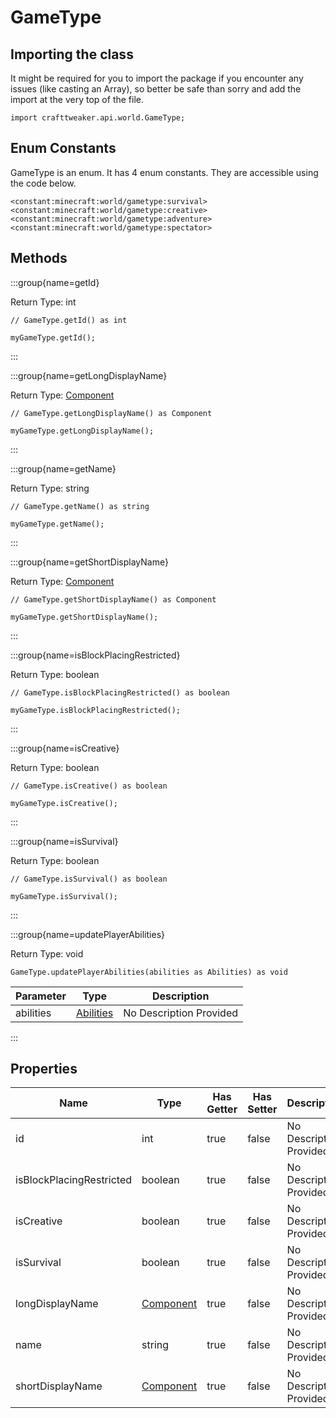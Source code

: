 # GameType

## Importing the class

It might be required for you to import the package if you encounter any issues (like casting an Array), so better be safe than sorry and add the import at the very top of the file.
```zenscript
import crafttweaker.api.world.GameType;
```


## Enum Constants

GameType is an enum. It has 4 enum constants. They are accessible using the code below.

```zenscript
<constant:minecraft:world/gametype:survival>
<constant:minecraft:world/gametype:creative>
<constant:minecraft:world/gametype:adventure>
<constant:minecraft:world/gametype:spectator>
```
## Methods

:::group{name=getId}

Return Type: int

```zenscript
// GameType.getId() as int

myGameType.getId();
```

:::

:::group{name=getLongDisplayName}

Return Type: [Component](/vanilla/api/text/Component)

```zenscript
// GameType.getLongDisplayName() as Component

myGameType.getLongDisplayName();
```

:::

:::group{name=getName}

Return Type: string

```zenscript
// GameType.getName() as string

myGameType.getName();
```

:::

:::group{name=getShortDisplayName}

Return Type: [Component](/vanilla/api/text/Component)

```zenscript
// GameType.getShortDisplayName() as Component

myGameType.getShortDisplayName();
```

:::

:::group{name=isBlockPlacingRestricted}

Return Type: boolean

```zenscript
// GameType.isBlockPlacingRestricted() as boolean

myGameType.isBlockPlacingRestricted();
```

:::

:::group{name=isCreative}

Return Type: boolean

```zenscript
// GameType.isCreative() as boolean

myGameType.isCreative();
```

:::

:::group{name=isSurvival}

Return Type: boolean

```zenscript
// GameType.isSurvival() as boolean

myGameType.isSurvival();
```

:::

:::group{name=updatePlayerAbilities}

Return Type: void

```zenscript
GameType.updatePlayerAbilities(abilities as Abilities) as void
```

| Parameter | Type                                                   | Description             |
| --------- | ------------------------------------------------------ | ----------------------- |
| abilities | [Abilities](/vanilla/api/entity/type/player/Abilities) | No Description Provided |


:::


## Properties

| Name                     | Type                                     | Has Getter | Has Setter | Description             |
| ------------------------ | ---------------------------------------- | ---------- | ---------- | ----------------------- |
| id                       | int                                      | true       | false      | No Description Provided |
| isBlockPlacingRestricted | boolean                                  | true       | false      | No Description Provided |
| isCreative               | boolean                                  | true       | false      | No Description Provided |
| isSurvival               | boolean                                  | true       | false      | No Description Provided |
| longDisplayName          | [Component](/vanilla/api/text/Component) | true       | false      | No Description Provided |
| name                     | string                                   | true       | false      | No Description Provided |
| shortDisplayName         | [Component](/vanilla/api/text/Component) | true       | false      | No Description Provided |

